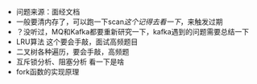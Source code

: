 + 问题来源：面经文档
+ 一般要清内存了，可以跑一下scan*这个记得去看一下*，来触发过期
+ ？没听过，MQ和Kafka都要重新研究一下，kafka遇到的问题需要总结一下
+  LRU算法 这个要会手敲，面试高频题目
+ 二叉树各种遍历，要会手敲，高频题
+ 互斥锁分析、阻塞分析 看一下是啥
+  fork函数的实现原理